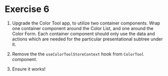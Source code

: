 # Exercise 6

1. Upgrade the Color Tool app, to utilize two container components. Wrap one container component around the Color List, and one around the Color Form. Each container component should only use the data and actions which are needed for the particular presentational subtree under it.

2. Remove the the `useColorToolStoreContext` hook from `ColorTool` component.

3. Ensure it works!
